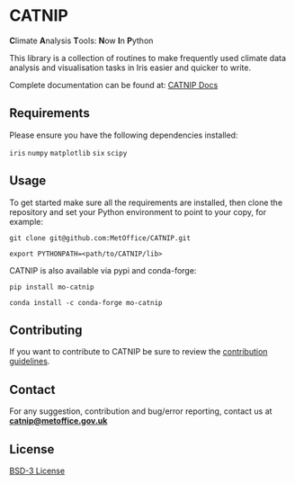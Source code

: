 # CATNIP

**C**limate **A**nalysis **T**ools: **N**ow **I**n **P**ython

This library is a collection of routines to make frequently used climate data analysis
and visualisation tasks in Iris easier and quicker to write.

Complete documentation can be found at: [CATNIP Docs](https://metoffice.github.io/CATNIP/)


## Requirements
Please ensure you have the following dependencies installed:  

`iris` `numpy` `matplotlib` `six` `scipy`

## Usage
To get started make sure all the requirements are installed, then clone the repository
and set your Python environment to point to your copy, for example:

`git clone git@github.com:MetOffice/CATNIP.git`

`export PYTHONPATH=<path/to/CATNIP/lib>`


CATNIP is also available via pypi and conda-forge:

`pip install mo-catnip`

`conda install -c conda-forge mo-catnip`

## Contributing
If you want to contribute to CATNIP be sure to review the [contribution guidelines](CONTRIBUTING.md).

## Contact
For any suggestion, contribution and bug/error reporting, contact us at
**catnip@metoffice.gov.uk**

## License
[BSD-3 License](https://github.com/MetOffice/CATNIP/blob/master/LICENCE)
